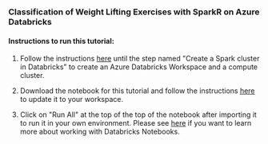 ### Classification of Weight Lifting Exercises with SparkR on Azure Databricks

#### Instructions to run this tutorial:

1. Follow the instructions [here](https://docs.microsoft.com/en-us/azure/azure-databricks/quickstart-create-databricks-workspace-portal) until the step named "Create a Spark cluster in Databricks" to create an Azure Databricks Workspace and a compute cluster.

2. Download the notebook for this tutorial and follow the instructions [here](https://docs.azuredatabricks.net/user-guide/notebooks/notebook-manage.html#import-a-notebook) to update it to your workspace.

3. Click on "Run All" at the top of the top of the notebook after importing it to run it in your own environment. Please see [here](https://docs.azuredatabricks.net/user-guide/notebooks/notebook-use.html) if you want to learn more about working with Databricks Notebooks.